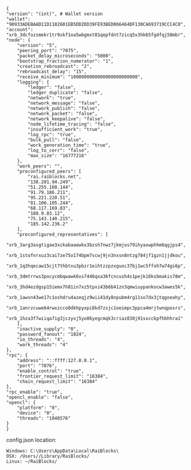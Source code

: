     {
    "version": "(int)", # Wallet version
    "wallet": "90933ADEBAAD11D1182601EB5DD2DD39FE93BED066464DF130CA693719CCC4C0",
    "account": "xrb_3dcfozsmekr1tr9skf1oa5wbgmxt81qepfdnt7zicq5x3hk65fg4fqj58mbr",
    "node": {
        "version": "5",
        "peering_port": "7075",
        "packet_delay_microseconds": "5000",
        "bootstrap_fraction_numerator": "1",
        "creation_rebroadcast": "2",
        "rebroadcast_delay": "15",
        "receive_minimum": "1000000000000000000000000",
        "logging": {
            "ledger": "false",
            "ledger_duplicate": "false",
            "network": "true",
            "network_message": "false",
            "network_publish": "false",
            "network_packet": "false",
            "network_keepalive": "false",
            "node_lifetime_tracing": "false",
            "insufficient_work": "true",
            "log_rpc": "true",
            "bulk_pull": "false",
            "work_generation_time": "true",
            "log_to_cerr": "false",
            "max_size": "16777216"
        },
        "work_peers": "",
        "preconfigured_peers": [
            "rai.raiblocks.net",
            "138.201.94.249",
            "51.255.160.144",
            "91.79.186.211",
            "95.221.220.51",
            "81.106.105.244",
            "68.117.169.83",
            "188.9.83.12",
            "75.143.140.215",
            "185.142.236.2"
        ],
        "preconfigured_representatives": [
            "xrb_3arg3asgtigae3xckabaaewkx3bzsh7nwz7jkmjos79ihyaxwphhm6qgjps4",
            "xrb_1stofnrxuz3cai7ze75o174bpm7scwj9jn3nxsn8ntzg784jf1gzn1jjdkou",
            "xrb_1q3hqecaw15cjt7thbtxu3pbzr1eihtzzpzxguoc37bj1wc5ffoh7w74gi6p",
            "xrb_3dmtrrws3pocycmbqwawk6xs7446qxa36fcncush4s1pejk16ksbmakis78m",
            "xrb_3hd4ezdgsp15iemx7h81in7xz5tpxi43b6b41zn3qmwiuypankocw3awes5k",
            "xrb_1awsn43we17c1oshdru4azeqjz9wii41dy8npubm4rg11so7dx3jtqgoeahy",
            "xrb_1anrzcuwe64rwxzcco8dkhpyxpi8kd7zsjc1oeimpc3ppca4mrjtwnqposrs",
            "xrb_1hza3f7wiiqa7ig3jczyxj5yo86yegcmqk3criaz838j91sxcckpfhbhhra1"
        ],
        "inactive_supply": "0",
        "password_fanout": "1024",
        "io_threads": "4",
        "work_threads": "4"
    },
    "rpc": {
        "address": "::ffff:127.0.0.1",
        "port": "7076",
        "enable_control": "true",
        "frontier_request_limit": "16384",
        "chain_request_limit": "16384"
    },
    "rpc_enable": "true",
    "opencl_enable": "false",
    "opencl": {
        "platform": "0",
        "device": "0",
        "threads": "1048576"
    }
    }

config.json location:

    Windows: C:\Users\AppData\Local\RaiBlocks\
    OSX: /Users//Library/RaiBlocks/
    Linux: ~/RaiBlocks/